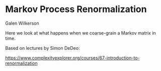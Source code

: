 # Markov Process Renormalization

Galen Wilkerson



Here we look at what happens when we coarse-grain a Markov matrix in time.


Based on lectures by Simon DeDeo:

https://www.complexityexplorer.org/courses/67-introduction-to-renormalization
